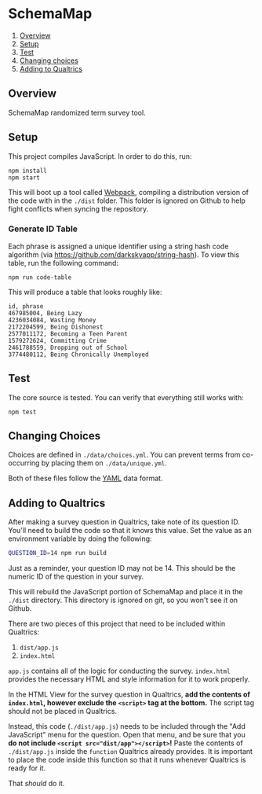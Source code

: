 # SchemaMap



1. [Overview](#overview)
2. [Setup](#setup)
3. [Test](#test)
4. [Changing choices](#changing-choices)
5. [Adding to Qualtrics](#adding-to-qualtrics)

## Overview

SchemaMap randomized term survey tool.

## Setup

This project compiles JavaScript. In order to do this, run:

```
npm install
npm start
```

This will boot up a tool called [Webpack](webpack.github.io),
compiling a distribution version of the code with in the `./dist`
folder. This folder is ignored on Github to help fight conflicts when
syncing the repository.

### Generate ID Table

Each phrase is assigned a unique identifier using a string hash code
algorithm (via https://github.com/darkskyapp/string-hash). To view
this table, run the following command:

```
npm run code-table
```

This will produce a table that looks roughly like:

```
id, phrase
467985004, Being Lazy
4236034084, Wasting Money
2172204599, Being Dishonest
2577011172, Becoming a Teen Parent
1579272624, Committing Crime
2461788559, Dropping out of School
3774480112, Being Chronically Unemployed
```

## Test

The core source is tested. You can verify that everything still works with:

```
npm test
```

## Changing Choices

Choices are defined in `./data/choices.yml`. You can prevent terms
from co-occurring by placing them on `./data/unique.yml`.

Both of these files follow the [YAML](http://yaml.org/spec/) data format.

## Adding to Qualtrics

After making a survey question in Qualtrics, take note of its question
ID. You'll need to build the code so that it knows this value. Set the
value as an environment variable by doing the following:

```bash
QUESTION_ID=14 npm run build
```

Just as a reminder, your question ID may not be 14. This should be the
numeric ID of the question in your survey.

This will rebuild the JavaScript portion of SchemaMap and place it in
the `./dist` directory. This directory is ignored on git, so you
won't see it on Github.

There are two pieces of this project that need to be included within
Qualtrics:

1. `dist/app.js`
2. `index.html`

`app.js` contains all of the logic for conducting the
survey. `index.html` provides the necessary HTML and style information
for it to work properly.

In the HTML View for the survey question in Qualtrics, **add the
contents of `index.html`, however exclude the `<script>` tag at the
bottom.** The script tag should not be placed in Qualtrics.

Instead, this code (`./dist/app.js`) needs to be included through the
"Add JavaScript" menu for the question. Open that menu, and be sure
that you **do not include `<script src="dist/app"></script>`!** Paste
the contents of `./dist/app.js` inside the `function` Qualtrics
already provides. It is important to place the code inside this
function so that it runs whenever Qualtrics is ready for it.

That _should_ do it.
